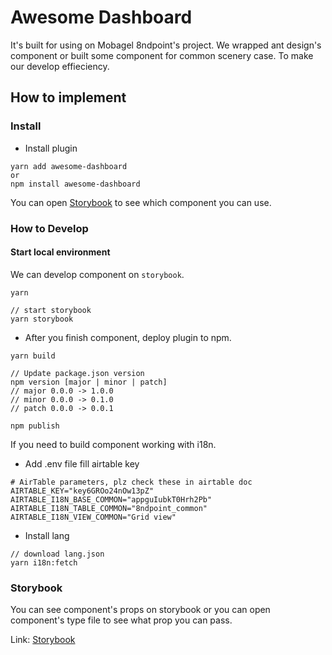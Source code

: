 # Awesome Dashboard

It's built for using on Mobagel 8ndpoint's project. We wrapped ant design's component or built some component for common scenery case. To make our develop effieciency.

## How to implement

### Install

- Install plugin 
```
yarn add awesome-dashboard
or
npm install awesome-dashboard
```

You can open [Storybook](https://mobagel.github.io/awesome-dashboard/ "Storybook") to see which component you can use.


### How to Develop

#### Start local environment

We can develop component on `storybook`.

```
yarn 

// start storybook
yarn storybook
```

- After you finish component, deploy plugin to npm.
```
yarn build

// Update package.json version
npm version [major | minor | patch]
// major 0.0.0 -> 1.0.0
// minor 0.0.0 -> 0.1.0
// patch 0.0.0 -> 0.0.1

npm publish
```


If you need to build component working with i18n.

- Add .env file fill airtable key
```
# AirTable parameters, plz check these in airtable doc
AIRTABLE_KEY="key6GROo24nOw13pZ"
AIRTABLE_I18N_BASE_COMMON="appguIubkT0Hrh2Pb"
AIRTABLE_I18N_TABLE_COMMON="8ndpoint_common"
AIRTABLE_I18N_VIEW_COMMON="Grid view"
```

- Install lang
```
// download lang.json
yarn i18n:fetch
```

### Storybook

You can see component's props on storybook or you can open component's type file to see what prop you can pass.

Link: [Storybook](https://mobagel.github.io/awesome-dashboard/ "Storybook")
